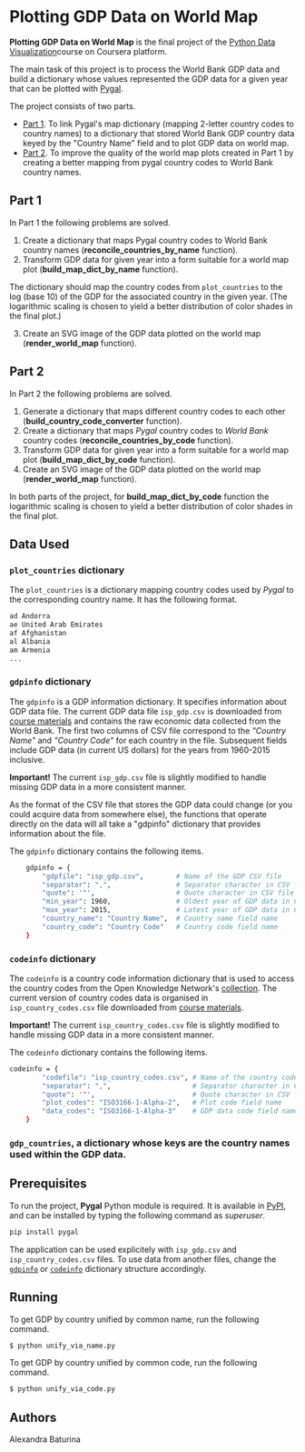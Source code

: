 # Plotting GDP Data on World Map
**Plotting GDP Data on World Map** is the final project of the [Python Data Visualization](https://www.coursera.org/learn/python-visualization/home/welcome)course on Coursera platform. 

The main task of this project is to process the World Bank GDP data and build a dictionary whose values represented the GDP data for a given year that can be plotted with [Pygal](http://www.pygal.org/en/stable/index.html). 

The project consists of two parts.
* [Part 1](#part1). To link Pygal's map dictionary (mapping 2-letter country codes to country names) to a dictionary that stored World Bank GDP country data keyed by the "Country Name" field and to plot GDP data on world map. 
* [Part 2](#part2). To improve the quality of the world map plots created in Part 1 by creating a better mapping from pygal country codes to World Bank country names.
## Part 1 <a name="part1"></a>
In Part 1 the following problems are solved.
1. Create a dictionary that maps Pygal country codes to World Bank country names (**reconcile_countries_by_name** function).
2. Transform GDP data for given year into a form suitable for a world map plot (**build_map_dict_by_name** function). 

The dictionary should map the country codes from ```plot_countries``` to the log (base 10) of the GDP for the associated country in the given year. (The logarithmic scaling is chosen to yield a better distribution of color shades in the final plot.) 

3. Create an SVG image of the GDP data plotted on the world map (**render_world_map** function).

## Part 2 <a name="part2"></a>
In Part 2 the following problems are solved.

1. Generate a dictionary that maps different country codes to each other (**build_country_code_converter** function).
2. Create a dictionary that maps *Pygal* country codes to *World Bank* country codes (**reconcile_countries_by_code** function).
3. Transform GDP data for given year into a form suitable for a world map plot (**build_map_dict_by_code** function). 
4. Create an SVG image of the GDP data plotted on the world map (**render_world_map** function).

In both parts of the project, for **build_map_dict_by_code** function the logarithmic scaling is chosen to yield a better distribution of color shades in the final plot.

## Data Used
### ```plot_countries``` dictionary
The ```plot_countries``` is a dictionary mapping country codes used by *Pygal* to the corresponding country name. It has the following format.
```sh
ad Andorra
ae United Arab Emirates
af Afghanistan
al Albania
am Armenia
...
```
### ```gdpinfo``` dictionary <a name="gdpinfo"></a>
The ```gdpinfo``` is a GDP information dictionary. It specifies information about GDP data file. The current GDP data file ```isp_gdp.csv``` is downloaded from [course materials](https://storage.googleapis.com/codeskulptor-isp/course4/isp_gdp.csv) and contains the raw economic data collected from the World Bank. The first two columns of CSV file correspond to the *"Country Name"* and *"Country Code"* for each country in the file. Subsequent fields include GDP data (in current US dollars) for the years from 1960-2015 inclusive.

 **Important!** The current ```isp_gdp.csv``` file is slightly modified to handle missing GDP data in a more consistent manner.
 
As the format of the CSV file that stores the GDP data could change (or you could acquire data from somewhere else), the functions that operate directly on the data will all take a "gdpinfo" dictionary that provides information about the file. 

The ```gdpinfo``` dictionary contains the following items.

```sh
    gdpinfo = {
        "gdpfile": "isp_gdp.csv",        # Name of the GDP CSV file
        "separator": ",",                # Separator character in CSV file
        "quote": '"',                    # Quote character in CSV file
        "min_year": 1960,                # Oldest year of GDP data in CSV file
        "max_year": 2015,                # Latest year of GDP data in CSV file
        "country_name": "Country Name",  # Country name field name
        "country_code": "Country Code"   # Country code field name
    }
```
### ```codeinfo``` dictionary <a name="codeinfo"></a>
The ```codeinfo``` is a country code information dictionary that is used to access the country codes from the Open Knowledge Network's [collection](http://data.okfn.org/data/core/country-codes). The current version of country codes data is organised in ```isp_country_codes.csv``` file downloaded from [course materials](https://storage.googleapis.com/codeskulptor-isp/course4/isp_country_codes.csv).

 **Important!** The current ```isp_country_codes.csv``` file is slightly modified to handle missing GDP data in a more consistent manner.
 
The ```codeinfo``` dictionary contains the following items.
 
```sh
codeinfo = {
        "codefile": "isp_country_codes.csv", # Name of the country code CSV file
        "separator": ",",                    # Separator character in CSV file
        "quote": '"',                        # Quote character in CSV file
        "plot_codes": "ISO3166-1-Alpha-2",   # Plot code field name
        "data_codes": "ISO3166-1-Alpha-3"    # GDP data code field name
    }
```
### ```gdp_countries```, a dictionary whose keys are the country names used within the GDP data. 
## Prerequisites
To run the project, **Pygal** Python module is required. It is available in [PyPI](https://pypi.org/), and can be installed by typing the following command as *superuser*.
```sh
pip install pygal
```
The application can be used explicitely with ```isp_gdp.csv``` and ```isp_country_codes.csv``` files. To use data from another files, change the [```gdpinfo```](#gdpinfo) or [```codeinfo```](#codeinfo) dictionary structure accordingly.

## Running
To get GDP by country unified by common name, run the following command.
```sh
$ python unify_via_name.py
```
To get GDP by country unified by common code, run the following command.
```sh
$ python unify_via_code.py
```
## Authors
Alexandra Baturina
